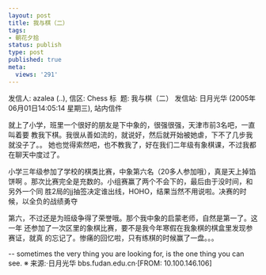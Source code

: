 ```yaml
---
layout: post
title: 我与棋（二）
tags:
- 朝花夕拾
status: publish
type: post
published: true
meta:
  views: '291'
---
```

发信人: azalea (..), 信区: Chess
标  题: 我与棋（二）
发信站: 日月光华 (2005年06月01日14:05:14 星期三), 站内信件

就上了小学，班里一个很好的朋友是下中象的，很强很强，天津市前3名吧，一直叫着要
教我下棋。我很从善如流的，就说好，然后就开始被她虐，下不了几步我就没子了。。
她也觉得索然吧，也不教我了，好在我们二年级有象棋课，不过我都在聊天中度过了。

小学三年级参加了学校的棋类比赛，中象第六名（20多人参加哦），真是天上掉馅饼啊
。那次比赛完全是充数的。小组赛赢了两个不会下的，最后由于没时间，和另外一个同
胜2局的jj抽签决定谁出线，HOHO，结果当然不用说啦。决赛的时候，以全负的战绩勇夺

第六，不过还是为班级争得了荣誉哦。那个我中象的启蒙老师，自然是第一了。这一年
还参加了一次区里的象棋比赛，要不是我今年寒假在我象棋的棋盒里发现参赛证，就真
的忘记了。惨痛的回忆啦，只有练棋的时候赢了一盘。。。

--
sometimes the very thing you are looking for,
is the one thing you can see.
※ 来源:·日月光华 bbs.fudan.edu.cn·[FROM: 10.100.146.106] 
